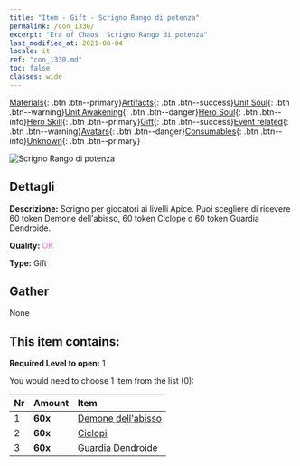 ```yaml
---
title: "Item - Gift - Scrigno Rango di potenza"
permalink: /con_1330/
excerpt: "Era of Chaos  Scrigno Rango di potenza"
last_modified_at: 2021-08-04
locale: it
ref: "con_1330.md"
toc: false
classes: wide
---
```

 [Materials](/ItemsIT/){: .btn .btn--primary}[Artifacts](/ItemsIT/Artifacts/){: .btn .btn--success}[Unit Soul](/ItemsIT/UnitSoul/){: .btn .btn--warning}[Unit Awakening](/ItemsIT/UnitAwakening/){: .btn .btn--danger}[Hero Soul](/ItemsIT/HeroSoul/){: .btn .btn--info}[Hero Skill](/ItemsIT/HeroSkill/){: .btn .btn--primary}[Gift](/ItemsIT/Gift/){: .btn .btn--success}[Event related](/ItemsIT/Events/){: .btn .btn--warning}[Avatars](/ItemsIT/Avatars/){: .btn .btn--danger}[Consumables](/ItemsIT/Consumables/){: .btn .btn--info}[Unknown](/ItemsIT/Unknown/){: .btn .btn--primary}

 ![Scrigno Rango di potenza](/images/t/i_905001.png)

## Dettagli
 **Descrizione:** Scrigno per giocatori ai livelli Apice. Puoi scegliere di ricevere 60 token Demone dell'abisso, 60 token Ciclope o 60 token Guardia Dendroide.

 **Quality:** <span style="color: #DA70D6">OK</span>

 **Type:** Gift

## Gather

  None

## This item contains:

 **Required Level to open:** 1

 You would need to choose 1 item from the list (0):

  | Nr | Amount |     Item    |
  |:---|:-------|:------------|
  | 1 |  **60x** | [Demone dell'abisso](/ItemsIT/unt_230/) |  | 
  | 2 |  **60x** | [Ciclopi](/ItemsIT/unt_222/) |  | 
  | 3 |  **60x** | [Guardia Dendroide](/ItemsIT/unt_203/) |  | 
